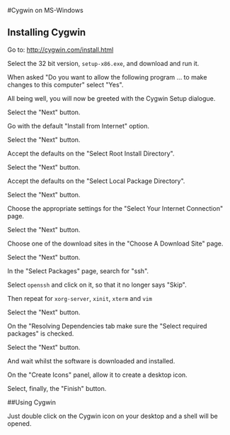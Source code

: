 #Cygwin on MS-Windows

## Installing Cygwin

Go to: http://cygwin.com/install.html

Select the 32 bit version, `setup-x86.exe`, and download and run it.

When asked "Do you want to allow the following program ... to make changes to this computer" select "Yes".

All being well, you will now be greeted with the Cygwin Setup dialogue.

Select the "Next" button.

Go with the default "Install from Internet" option.

Select the "Next" button.

Accept the defaults on the "Select Root Install Directory".

Select the "Next" button.

Accept the defaults on the "Select Local Package Directory".

Select the "Next" button.

Choose the appropriate settings for the "Select Your Internet Connection" page.

Select the "Next" button.

Choose one of the download sites in the "Choose A Download Site" page.

Select the "Next" button.

In the "Select Packages" page, search for "ssh".

Select `openssh` and click on it, so that it no longer says "Skip".

Then repeat for `xorg-server`, `xinit`, `xterm` and `vim` 

Select the "Next" button.

On the "Resolving Dependencies tab make sure the "Select required packages" is checked.

Select the "Next" button.

And wait whilst the software is downloaded and installed.

On the "Create Icons" panel, allow it to create a desktop icon.

Select, finally, the "Finish" button.

##Using Cygwin

Just double click on the Cygwin icon on your desktop and a shell will be opened.





